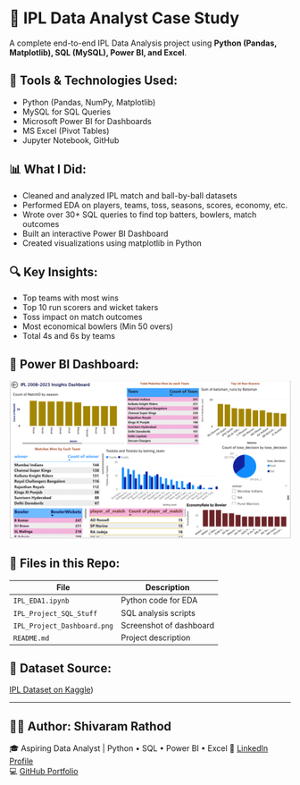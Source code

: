 # 🏏 IPL Data Analyst Case Study

A complete end-to-end IPL Data Analysis project using **Python (Pandas, Matplotlib), SQL (MySQL), Power BI, and Excel**.

## 📁 Tools & Technologies Used:
- Python (Pandas, NumPy, Matplotlib)
- MySQL for SQL Queries
- Microsoft Power BI for Dashboards
- MS Excel (Pivot Tables)
- Jupyter Notebook, GitHub

## 📊 What I Did:
- Cleaned and analyzed IPL match and ball-by-ball datasets
- Performed EDA on players, teams, toss, seasons, scores, economy, etc.
- Wrote over 30+ SQL queries to find top batters, bowlers, match outcomes
- Built an interactive Power BI Dashboard
- Created visualizations using matplotlib in Python

## 🔍 Key Insights:
- Top teams with most wins
- Top 10 run scorers and wicket takers
- Toss impact on match outcomes
- Most economical bowlers (Min 50 overs)
- Total 4s and 6s by teams

## 📸 Power BI Dashboard:
![Dashboard](IPL_Project_Dashboard.png)

## 📂 Files in this Repo:
| File | Description |
|------|-------------|
| `IPL_EDA1.ipynb` | Python code for EDA |
| `IPL_Project_SQL_Stuff` | SQL analysis scripts |
| `IPL_Project_Dashboard.png` | Screenshot of dashboard |
| `README.md` | Project description |

## 📎 Dataset Source:
[IPL Dataset on Kaggle](https://www.kaggle.com/datasets/patrickb1912/ipl-complete-dataset-20082020))

---

## 🙋‍♂️ Author: Shivaram Rathod

🎓 Aspiring Data Analyst | Python • SQL • Power BI  • Excel
🔗 [LinkedIn Profile](https://www.linkedin.com/in/shivaram-rathod-387a982a3)  
💻 [GitHub Portfolio](https://github.com/shivaram63)
